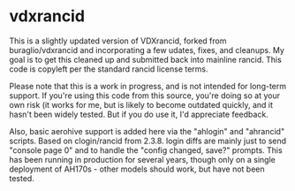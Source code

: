 # vdxrancid
This is a slightly updated version of VDXrancid, forked from buraglio/vdxrancid and incorporating a few udates, fixes, and cleanups.
My goal is to get this cleaned up and submitted back into mainline rancid.
This code is copyleft per the standard rancid license terms.

Please note that this is a work in progress, and is not intended for long-term support.  If you're using this code from this source, you're doing so at your own risk (it works for me, but is likely to become outdated quickly, and it hasn't been widely tested.  But if you do use it, I'd appreciate feedback.


Also, basic aerohive support is added here via the "ahlogin" and "ahrancid"
scripts.
Based on clogin/rancid from 2.3.8.
login diffs are mainly just to send "console page 0" and to handle the
"config changed, save?" prompts.
This has been running in production for several years, though only
on a single deployment of AH170s - other models should work, but have
not been tested.

